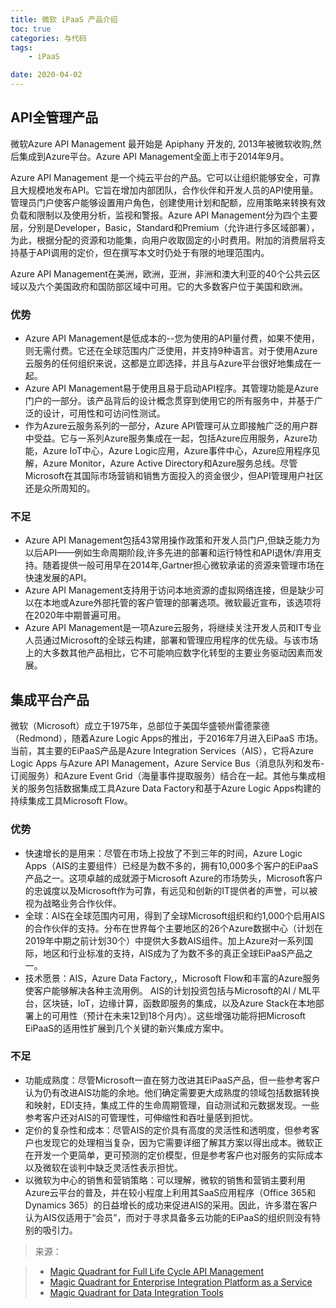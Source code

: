 ```yaml
---
title: 微软 iPaaS 产品介绍
toc: true
categories: 与代码
tags: 
	- iPaaS

date: 2020-04-02
---
```


## API全管理产品

微软Azure API Management 最开始是 Apiphany 开发的, 2013年被微软收购,然后集成到Azure平台。Azure API Management全面上市于2014年9月。

Azure API Management 是一个纯云平台的产品。它可以让组织能够安全，可靠且大规模地发布API。它旨在增加内部团队，合作伙伴和开发人员的API使用量。管理员门户使客户能够设置用户角色，创建使用计划和配额，应用策略来转换有效负载和限制以及使用分析，监视和警报。Azure API Management分为四个主要层，分别是Developer，Basic，Standard和Premium（允许进行多区域部署），为此，根据分配的资源和功能集，向用户收取固定的小时费用。附加的消费层将支持基于API调用的定价，但在撰写本文时仍处于有限的地理范围内。

Azure API Management在美洲，欧洲，亚洲，非洲和澳大利亚的40个公共云区域以及六个美国政府和国防部区域中可用。它的大多数客户位于美国和欧洲。

### 优势

- Azure API Management是低成本的--您为使用的API量付费，如果不使用，则无需付费。它还在全球范围内广泛使用，并支持9种语言。对于使用Azure云服务的任何组织来说，这都是立即选择，并且与Azure平台很好地集成在一起。
- Azure API Management易于使用且易于启动API程序。其管理功能是Azure门户的一部分。该产品背后的设计概念贯穿到使用它的所有服务中，并基于广泛的设计，可用性和可访问性测试。
- 作为Azure云服务系列的一部分，Azure API管理可从立即接触广泛的用户群中受益。它与一系列Azure服务集成在一起，包括Azure应用服务，Azure功能，Azure IoT中心，Azure Logic应用，Azure事件中心，Azure应用程序见解，Azure Monitor，Azure Active Directory和Azure服务总线。尽管Microsoft在其国际市场营销和销售方面投入的资金很少，但API管理用户社区还是众所周知的。


### 不足

- Azure API Management包括43常用操作政策和开发人员门户,但缺乏能力为以后API——例如生命周期阶段,许多先进的部署和运行特性和API退休/弃用支持。随着提供一般可用早在2014年,Gartner担心微软承诺的资源来管理市场在快速发展的API。
- Azure API Management支持用于访问本地资源的虚拟网络连接，但是缺少可以在本地或Azure外部托管的客户管理的部署选项。微软最近宣布，该选项将在2020年中期普遍可用。
- Azure API Management是一项Azure云服务，将继续关注开发人员和IT专业人员通过Microsoft的全球云构建，部署和管理应用程序的优先级。与该市场上的大多数其他产品相比，它不可能响应数字化转型的主要业务驱动因素而发展。

## 集成平台产品

微软（Microsoft）成立于1975年，总部位于美国华盛顿州雷德蒙德（Redmond），随着Azure Logic Apps的推出，于2016年7月进入EiPaaS 市场。当前，其主要的EiPaaS产品是Azure Integration Services（AIS），它将Azure Logic Apps 与Azure API Management，Azure Service Bus（消息队列和发布-订阅服务）和Azure Event Grid（海量事件提取服务）结合在一起。其他与集成相关的服务包括数据集成工具Azure Data Factory和基于Azure Logic Apps构建的持续集成工具Microsoft Flow。

### 优势

- 快速增长的是用来：尽管在市场上投放了不到三年的时间，Azure Logic Apps（AIS的主要组件）已经是为数不多的，拥有10,000多个客户的EiPaaS产品之一。这项卓越的成就源于Microsoft Azure的市场势头，Microsoft客户的忠诚度以及Microsoft作为可靠，有远见和创新的IT提供者的声誉，可以被视为战略业务合作伙伴。
- 全球：AIS在全球范围内可用，得到了全球Microsoft组织和约1,000个启用AIS的合作伙伴的支持。分布在世界每个主要地区的26个Azure数据中心（计划在2019年中期之前计划30个）中提供大多数AIS组件。加上Azure对一系列国际，地区和行业标准的支持，AIS成为了为数不多的真正全球EiPaaS产品之一。
- 技术愿景：AIS，Azure Data Factory,，Microsoft Flow和丰富的Azure服务使客户能够解决各种主流用例。 AIS的计划投资包括与Microsoft的AI / ML平台，区块链，IoT，边缘计算，函数即服务的集成，以及Azure Stack在本地部署上的可用性（预计在未来12到18个月内）。这些增强功能将把Microsoft EiPaaS的适用性扩展到几个关键的新兴集成方案中。

### 不足

- 功能成熟度：尽管Microsoft一直在努力改进其EiPaaS产品，但一些参考客户认为仍有改进AIS功能的余地。他们确定需要更大成熟度的领域包括数据转换和映射，EDI支持，集成工件的生命周期管理，自动测试和元数据发现。一些参考客户还对AIS的可管理性，可伸缩性和吞吐量感到担忧。
- 定价的复杂性和成本：尽管AIS的定价具有高度的灵活性和透明度，但参考客户也发现它的处理相当复杂，因为它需要详细了解其方案以得出成本。微软正在开发一个更简单，更可预测的定价模型，但是参考客户也对服务的实际成本以及微软在谈判中缺乏灵活性表示担忧。
- 以微软为中心的销售和营销策略：可以理解，微软的销售和营销主要利用Azure云平台的普及，并在较小程度上利用其SaaS应用程序（Office 365和Dynamics 365）的日益增长的成功来促进AIS的采用。因此，许多潜在客户认为AIS仅适用于“会员”，而对于寻求具备多云功能的EiPaaS的组织则没有特别的吸引力。


> 来源：

> - [Magic Quadrant for Full Life Cycle API Management](https://www.gartner.com/doc/reprints?id=1-1S7GFML6&ct=191011&st=sb)
> - [Magic Quadrant for Enterprise Integration Platform as a Service](https://www.gartner.com/doc/reprints?id=1-6DKO9VM&ct=190315&st=sb?)
> - [Magic Quadrant for Data Integration Tools](https://www.gartner.com/doc/reprints?id=1-1OCUQYNJ&ct=190805&st=sb?)


